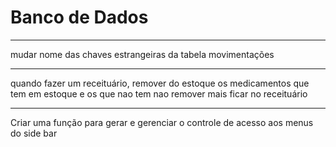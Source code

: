 Banco de Dados
=============================

--------------------------------------------------
mudar nome das chaves estrangeiras da tabela movimentações

--------------------------------------------------

quando fazer um receituário, remover do estoque os medicamentos que tem em estoque
e os que nao tem nao remover mais ficar no receituário



------------------------------
Criar uma função para gerar e gerenciar o controle de acesso aos menus do side bar
